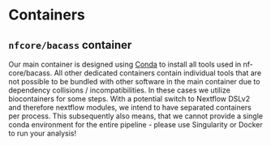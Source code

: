 # Containers

## `nfcore/bacass` container

Our main container is designed using [Conda](https://conda.io/) to install all tools used in nf-core/bacass. All other dedicated containers contain individual tools that are not possible to be bundled with other software in the main container due to dependency collisions / incompatibilities. In these cases we utilize biocontainers for some steps. With a potential switch to Nextflow DSLv2 and therefore nextflow modules, we intend to have separated containers per process. This subsequently also means, that we cannot provide a single conda environment for the entire pipeline - please use Singularity or Docker to run your analysis!
